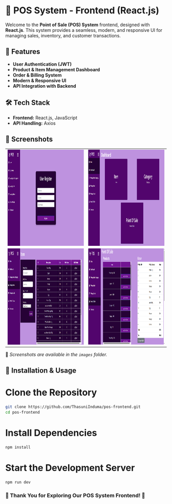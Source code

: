 # 🛒 POS System - Frontend (React.js)

Welcome to the **Point of Sale (POS) System** frontend, designed with **React.js**. This system provides a seamless, modern, and responsive UI for managing sales, inventory, and customer transactions.

## 🌟 Features

- **User Authentication (JWT)**
- **Product & Item Management Dashboard**
- **Order & Billing System**
- **Modern & Responsive UI**
- **API Integration with Backend**

## 🛠️ Tech Stack

- **Frontend:** React.js, JavaScript
- **API Handling:** Axios

## 📸 Screenshots

<table>
  <tr>
    <td><img src="images/img06.png" alt="Register Page" width="700" height="300"/></td>
    <td><img src="images/img08.png" alt="Home Page" width="700" height="300"/></td>
  </tr>
  <tr>
    <td><img src="images/img09.png" alt="Manage Item Page" width="700" height="300"/></td>
    <td><img src="images/img10.png" alt="Order Page" width="700" height="300"/></td>
  </tr>
</table>  

📌 *Screenshots are available in the `images` folder.*

## 🚀 Installation & Usage

# Clone the Repository
 ```bash
git clone https://github.com/ThasuniInduma/pos-frontend.git
cd pos-frontend
 ```

# Install Dependencies
 ```bash
npm install
 ```

# Start the Development Server
 ```bash
npm run dev
 ```

### 🌟 Thank You for Exploring Our POS System Frontend! 🚀
